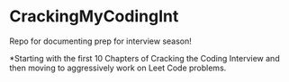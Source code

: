 # CrackingMyCodingInt
Repo for documenting prep for interview season!

*Starting with the first 10 Chapters of Cracking the Coding Interview and then moving to aggressively work on Leet Code problems.
